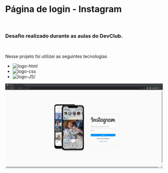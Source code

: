 <h1> Página de login - Instagram </h1>
<br>
<h3>Desafio realizado durante as aulas do DevClub. </h3>
<br>

<p> Nesse projeto foi utilizei as seguintes tecnologias  </p>

- <img src= "https://img.shields.io/badge/HTML-239120?style=for-the-badge&logo=html5&logoColor=white" alt=logo-html /> 
- <img src= "https://img.shields.io/badge/CSS-239120?&style=for-the-badge&logo=css3&logoColor=white" alt=logo-css />
- <img src=  "https://img.shields.io/badge/JavaScript-F7DF1E?style=for-the-badge&logo=javascript&logoColor=black" alt=logo-JS/>
<img src= "https://github.com/Filipeelopess98/Instagram-Login/blob/main/Assents/instagram-arte.jpg?raw=true" alt=arte-projeto/>
